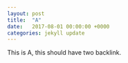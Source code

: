 ```yaml
---
layout: post
title:  "A"
date:   2017-08-01 00:00:00 +0000
categories: jekyll update
---
```


This is A, this should have two backlink.
